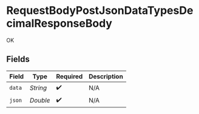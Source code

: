 # RequestBodyPostJsonDataTypesDecimalResponseBody

OK


## Fields

| Field              | Type               | Required           | Description        |
| ------------------ | ------------------ | ------------------ | ------------------ |
| `data`             | *String*           | :heavy_check_mark: | N/A                |
| `json`             | *Double*           | :heavy_check_mark: | N/A                |